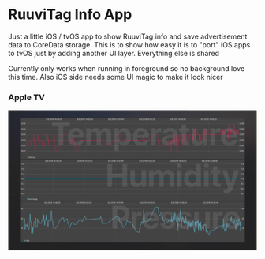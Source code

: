 # RuuviTag Info App

Just a little iOS / tvOS app to show RuuviTag info and save advertisement data to CoreData storage. This is to show how easy it is to "port" iOS apps to tvOS just by adding another UI layer. Everything else is shared

Currently only works when running in foreground so no background love this time. Also iOS side needs some UI magic to make it look nicer

### Apple TV
![Apple TV Screenshot](https://github.com/TomiLahtinen/RuuviInfo/blob/master/RuuviInfo%20Apple%20TV.png)
